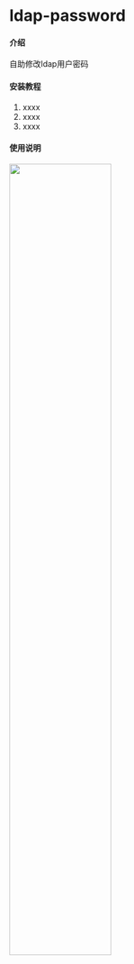 # ldap-password

#### 介绍
自助修改ldap用户密码



#### 安装教程

1.  xxxx
2.  xxxx
3.  xxxx

#### 使用说明


<!--![首页](doc/home.jpeg)-->

<img src="https://gitee.com/attacker/ldap-password/blob/master/doc/home.jpeg" width="60%">